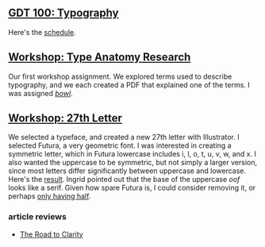 ## [GDT 100: Typography](http://www.wccnet.edu/academics/classes/information/view/class/GDT%20100/)

Here's the [schedule](Handouts/_GDT100-01_Schedule.pdf).

## [Workshop: Type Anatomy Research](Type_Anatomy_Research.pdf)

Our first workshop assignment. We explored terms used to describe typography, and we each created a PDF that explained one of the terms. I was assigned [*bowl*](pbenson_bowl.pdf).

## [Workshop: 27th Letter](https://rawgit.com/pbenson/wcc/master/GDT100/Handouts/WORKSHOPS/03_27thletter.pdf)

We selected a typeface, and created a new 27th letter with Illustrator. I selected Futura, a very geometric font. I was interested in creating a symmetric letter, which in Futura lowercase includes i, l, o, t, u, v, w, and x. I also wanted the uppercase to be symmetric, but not simply a larger version, since most letters differ significantly between uppercase and lowercase. Here's the [result](https://rawgit.com/pbenson/wcc/master/GDT100/Handouts/WORKSHOPS/27th_benson.pdf). Ingrid pointed out that the base of the uppercase <em>oof</em> looks like a serif. Given how spare Futura is, I could consider removing it, or perhaps [only having half](https://rawgit.com/pbenson/wcc/master/GDT100/Handouts/WORKSHOPS/27th_benson_v1.pdf).

### article reviews

* [The Road to Clarity](the_road_to_clarity_notes.MD)
